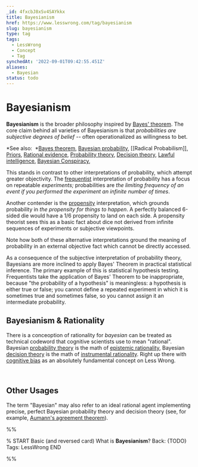 ```yaml
---
_id: 4fxcbJ8xSv4SAYkkx
title: Bayesianism
href: https://www.lesswrong.com/tag/bayesianism
slug: bayesianism
type: tag
tags:
  - LessWrong
  - Concept
  - Tag
synchedAt: '2022-09-01T09:42:55.451Z'
aliases:
  - Bayesian
status: todo
---
```


# Bayesianism

**Bayesianism** is the broader philosophy inspired by [Bayes' theorem](https://www.lessestwrong.com/tag/bayes-theorem). The core claim behind all varieties of Bayesianism is that *probabilities are subjective degrees of belief --* often operationalized as willingness to bet. 

*See also:  *[Bayes theorem](https://www.lessestwrong.com/tag/bayes-theorem), [Bayesian probability](https://www.lessestwrong.com/tag/bayesian-probability), [[Radical Probabilism]], [Priors](https://www.lessestwrong.com/tag/priors), [Rational evidence](https://www.lessestwrong.com/tag/rational-evidence), [Probability theory](https://www.lessestwrong.com/tag/probability-theory), [Decision theory](https://www.lessestwrong.com/tag/decision-theory), [Lawful intelligence](https://www.lessestwrong.com/tag/lawful-intelligence), [Bayesian Conspiracy](https://www.lessestwrong.com/tag/bayesian-conspiracy), 

This stands in contrast to other interpretations of probability, which attempt greater objectivity. The [frequentist](https://en.wikipedia.org/wiki/Frequentist_probability) interpretation of probability has a focus on repeatable *experiments;* probabilities are *the limiting frequency of an event if you performed the experiment an infinite number of times*. 

Another contender is the [propensity](https://en.wikipedia.org/wiki/Propensity_probability) interpretation, which grounds probability in *the propensity for things to happen*. A perfectly balanced 6-sided die would have a 1/6 propensity to land on each side. A propensity theorist sees this as a basic fact about dice not derived from infinite sequences of experiments or subjective viewpoints.

Note how both of these alternative interpretations ground the meaning of probability in an external objective fact which cannot be directly accessed.

As a consequence of the subjective interpretation of probability theory, Bayesians are more inclined to apply Bayes' Theorem in practical statistical inference. The primary example of this is statistical hypothesis testing. Frequentists take the application of Bayes' Theorem to be inappropriate, because "the probability of a hypothesis" is meaningless: a hypothesis is either true or false; you cannot define a repeated experiment in which it is sometimes true and sometimes false, so you cannot assign it an intermediate probability.

## Bayesianism & Rationality

There is a conceoption of rationality for *bayesian* can be treated as technical codeword that cognitive scientists use to mean "rational". Bayesian [probability theory](https://www.lessestwrong.com/tag/probability-theory) is the math of [epistemic rationality](https://wiki.lesswrong.com/wiki/epistemic_rationality), Bayesian [decision theory](https://www.lessestwrong.com/tag/decision-theory) is the math of [instrumental rationality](https://wiki.lesswrong.com/wiki/instrumental_rationality). Right up there with [cognitive bias](https://wiki.lesswrong.com/wiki/cognitive_bias) as an absolutely fundamental concept on Less Wrong.

 

## Other Usages

The term "Bayesian" may also refer to an ideal rational agent implementing precise, perfect Bayesian probability theory and decision theory (see, for example, [Aumann's agreement theorem](https://www.lessestwrong.com/tag/aumann-s-agreement-theorem)).


%%

% START
Basic (and reversed card)
What is **Bayesianism**?
Back: {TODO}
Tags: LessWrong
END
<!--ID: 1663156973908-->


%%
	
